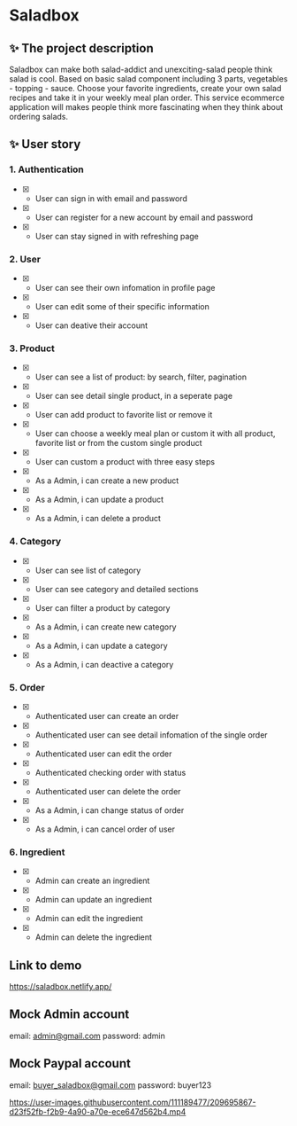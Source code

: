 # Saladbox

## ✨ The project description
Saladbox can make both salad-addict and unexciting-salad people think salad is cool. Based on basic salad component including 3 parts, vegetables - topping - sauce. Choose your favorite ingredients, create your own salad recipes and take it in your weekly meal plan order. This service ecommerce application will makes people think more fascinating when they think about ordering salads. 

## ✨ User story

### 1. Authentication

- [x] - User can sign in with email and password
- [x] - User can register for a new account by email and password
- [x] - User can stay signed in with refreshing page

### 2. User

- [x] - User can see their own infomation in profile page
- [x] - User can edit some of their specific information
- [x] - User can deative their account

### 3. Product

- [x] - User can see a list of product: by search, filter, pagination
- [x] - User can see detail single product, in a seperate page
- [x] - User can add product to favorite list or remove it
- [x] - User can choose a weekly meal plan or custom it with all product, favorite list or from the custom single product
- [x] - User can custom a product with three easy steps
- [x] - As a Admin, i can create a new product
- [x] - As a Admin, i can update a product
- [x] - As a Admin, i can delete a product

### 4. Category

- [x] - User can see list of category
- [x] - User can see category and detailed sections
- [x] - User can filter a product by category
- [x] - As a Admin, i can create new category
- [x] - As a Admin, i can update a category
- [x] - As a Admin, i can deactive a category

### 5. Order

- [x] - Authenticated user can create an order
- [x] - Authenticated user can see detail infomation of the single order
- [x] - Authenticated user can edit the order
- [x] - Authenticated checking order with status
- [x] - Authenticated user can delete the order
- [x] - As a Admin, i can change status of order
- [x] - As a Admin, i can cancel order of user

### 6. Ingredient

- [x] - Admin can create an ingredient
- [x] - Admin can update an ingredient
- [x] - Admin can edit the ingredient
- [x] - Admin  can delete the ingredient

## Link to demo
https://saladbox.netlify.app/


## Mock Admin account
email: admin@gmail.com
password: admin

## Mock Paypal account
email: buyer_saladbox@gmail.com
password: buyer123

https://user-images.githubusercontent.com/111189477/209695867-d23f52fb-f2b9-4a90-a70e-ece647d562b4.mp4



